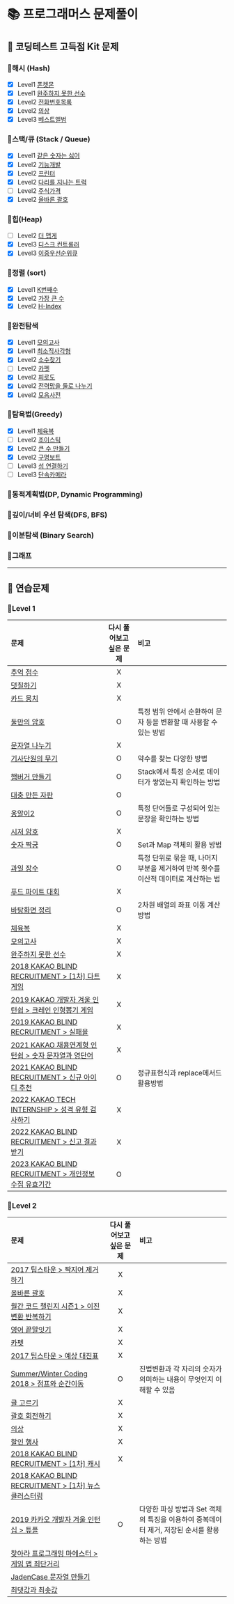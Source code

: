# 📚 프로그래머스 문제풀이
## 📖 코딩테스트 고득점 Kit 문제
### 📝해시 (Hash)
- [x] Level1 [폰켓몬](./hash/폰켓몬/problem.md)
- [x] Level1 [완주하지 못한 선수](./hash/완주하지못한선수/problem.md)
- [x] Level2 [전화번호목록](./hash/전화번호%20목록/problem.md)
- [x] Level2 [의상](./level2/의상/problem.md)
- [x] Level3 [베스트앨범](./hash/베스트앨범/problem.md)

### 📝스택/큐 (Stack / Queue)
- [x] Level1 [같은 숫자는 싫어](./stack_queue/같은숫자는싫어/problem.md)
- [x] Level2 [기능개발](./stack_queue/기능개발/problem.md)
- [x] Level2 [프린터](./stack_queue/프린터/problem.md)
- [x] Level2 [다리를 지나는 트럭](./stack_queue/다리를지나는트럭/problem.md)
- [ ] Level2 [주식가격]()
- [x] Level2 [올바른 괄호](./level2/%EC%98%AC%EB%B0%94%EB%A5%B8%EA%B4%84%ED%98%B8/problem.md)

### 📝힙(Heap)
- [ ] Level2 [더 맵게](https://school.programmers.co.kr/learn/courses/30/lessons/42626)
- [x] Level3 [디스크 컨트롤러](./heap/디스크컨트롤러/problem.md)
- [x] Level3 [이중우선순위큐](https://school.programmers.co.kr/learn/courses/30/lessons/42628)

### 📝정렬 (sort)
- [x] Level1 [K번째수](./sort/K번째수/problem.md)
- [x] Level2 [가장 큰 수](./sort/%EA%B0%80%EC%9E%A5%ED%81%B0%EC%88%98/problem.md)
- [x] Level2 [H-Index](./sort/H-index/problem.md)

### 📝완전탐색
- [x] Level1 [모의고사](./brute-force/모의고사/problem.md)
- [x] Level1 [최소직사각형](./brute-force/최소직사각형/problem.md)
- [x] Level2 [소수찾기](./brute-force/소수찾기/problem.md)
- [ ] Level2 [카펫](./brute-force/카펫/problem.md)
- [x] Level2 [피로도](./brute-force/피로도/problem.md)
- [x] Level2 [전력망을 둘로 나누기](./brute-force/전력망을둘로나누기/problem.md)
- [x] Level2 [모음사전](./brute-force/모음사전/problem.md)

### 📝탐욕법(Greedy)
- [x] Level1 [체육복](./greedy/체육복/problem.md)
- [ ] Level2 [조이스틱](https://school.programmers.co.kr/learn/courses/30/lessons/42860)
- [x] Level2 [큰 수 만들기](./greedy/큰수만들기/problem.md)
- [x] Level2 [구명보트](./greedy/구명보트/problem.md)
- [ ] Level3 [섬 연결하기](https://school.programmers.co.kr/learn/courses/30/lessons/42861)
- [ ] Level3 [단속카메라](https://school.programmers.co.kr/learn/courses/30/lessons/42884)

### 📝동적계획법(DP, Dynamic Programming)

### 📝깊이/너비 우선 탐색(DFS, BFS)

### 📝이분탐색 (Binary Search)

### 📝그래프

---
## 📖 연습문제
### 📝Level 1
|문제|다시 풀어보고 싶은 문제|비고|
|:---|:---:|:---|
|[추억 점수](./level1/추억점수/problem.md)|X| |
|[덧칠하기](./level1/%EB%8D%A7%EC%B9%A0%ED%95%98%EA%B8%B0/problem.md)|X| |
|[카드 뭉치](./level1/카드뭉치/problem.md)|X| |
|[둘만의 암호](./level1/둘만의암호/problem.md)|O| 특정 범위 안에서 순환하여 문자 등을 변환할 때 사용할 수 있는 방법|
|[문자열 나누기](./level1//%EB%AC%B8%EC%9E%90%EC%97%B4%EB%82%98%EB%88%84%EA%B8%B0/problem.md)|X| |
|[기사단원의 무기](./level1/%EA%B8%B0%EC%82%AC%EB%8B%A8%EC%9B%90%EC%9D%98%EB%AC%B4%EA%B8%B0/problem.md)|O| 약수를 찾는 다양한 방법|
|[햄버거 만들기](./level1/%ED%96%84%EB%B2%84%EA%B1%B0%EB%A7%8C%EB%93%A4%EA%B8%B0/problem.md)|O| Stack에서 특정 순서로 데이터가 쌓였는지 확인하는 방법 |
|[대충 만든 자판](./level1/대충만든자원/problem.md)|O| |
|[옹알이2](./level1/%EC%98%B9%EC%95%8C%EC%9D%B42/problem.md)|O|특정 단어들로 구성되어 있는 문장을 확인하는 방법|
|[시저 암호](./level1/%EC%8B%9C%EC%A0%80%EC%95%94%ED%98%B8/problem.md)|X| |
|[숫자 짝궁](./level1/%EC%88%AB%EC%9E%90%EC%A7%9D%EA%B6%81/problem.md)|O|Set과 Map 객체의 활용 방법|
|[과일 장수](./level1/%EA%B3%BC%EC%9D%BC%EC%9E%A5%EC%88%98/problem.md)|O|특정 단위로 묶을 때, 나머지 부분을 제거하여 반복 횟수를 이산적 데이터로 계산하는 법|
|[푸드 파이트 대회](./level1/%ED%91%B8%EB%93%9C%ED%8C%8C%EC%9D%B4%ED%8A%B8%EB%8C%80%ED%9A%8C/problem.md)|X| |
|[바탕화면 정리](./level1/%EB%B0%94%ED%83%95%ED%99%94%EB%A9%B4%EC%A0%95%EB%A6%AC/problem.md)|O|2차원 배열의 좌표 이동 계산 방법|
|[체육복](./level1/%EC%B2%B4%EC%9C%A1%EB%B3%B5/problem.md)|X||
|[모의고사](./level1/%EB%AA%A8%EC%9D%98%EA%B3%A0%EC%82%AC/problem.md)|X||
|[완주하지 못한 선수](./level1/%EC%99%84%EC%A3%BC%ED%95%98%EC%A7%80%EB%AA%BB%ED%95%9C%EC%84%A0%EC%88%98/problem.md)|X||
|[2018 KAKAO BLIND RECRUITMENT > \[1차\] 다트게임](./level1/%5B1%EC%B0%A8%5D%EB%8B%A4%ED%8A%B8%EA%B2%8C%EC%9E%84/problem.md)|X| |
|[2019 KAKAO 개발자 겨울 인턴쉽 > 크레인 인형뽑기 게임](./level1/%ED%81%AC%EB%A0%88%EC%9D%B8%EC%9D%B8%ED%98%95%EB%BD%91%EA%B8%B0%EA%B2%8C%EC%9E%84/problem.md)|X| |
|[2019 KAKAO BLIND RECRUITMENT > 실패율](./level1/%EC%8B%A4%ED%8C%A8%EC%9C%A8/problem.md)|X| |
|[2021 KAKAO 채용연계형 인턴쉽 > 숫자 문자열과 영단어](./level1/%EC%88%AB%EC%9E%90%EB%AC%B8%EC%9E%90%EC%97%B4%EA%B3%BC%EC%98%81%EB%8B%A8%EC%96%B4/problem.md)|X| |
|[2021 KAKAO BLIND RECRUITMENT > 신규 아이디 추천](./level1/%EC%8B%A0%EA%B7%9C%20%EC%95%84%EC%9D%B4%EB%94%94%20%EC%B6%94%EC%B2%9C/problem.md)|O| 정규표현식과 replace메서드 활용방법|
|[2022 KAKAO TECH INTERNSHIP > 성격 유형 검사하기](./level1/%EC%84%B1%EA%B2%A9%EC%9C%A0%ED%98%95%EA%B2%80%EC%82%AC%ED%95%98%EA%B8%B0/problem.md)|X| |
|[2022 KAKAO BLIND RECRUITMENT > 신고 결과 받기](./level1/%EC%8B%A0%EA%B3%A0%EA%B2%B0%EA%B3%BC%EB%B0%9B%EA%B8%B0/problem.md)|X| |
|[2023 KAKAO BLIND RECRUITMENT > 개인정보 수집 유효기간](./level1/%EA%B0%9C%EC%9D%B8%EC%A0%95%EB%B3%B4%EC%88%98%EC%A7%91%EC%9C%A0%ED%9A%A8%EA%B8%B0%EA%B0%84/problem.md)|O| |

### 📝Level 2
|문제|다시 풀어보고 싶은 문제|비고|
|:---|:---:|:---|
|[2017 팁스타운 > 짝지어 제거하기](./level2/짝지어%20제거하기/problem.md)|X| |
|[올바른 괄호](./level2/%EC%98%AC%EB%B0%94%EB%A5%B8%EA%B4%84%ED%98%B8/problem.md)|X| |
|[월간 코드 챌린지 시즌1 > 이진 변환 반복하기](./level2/%EC%9D%B4%EC%A7%84%EB%B3%80%ED%99%98%EB%B0%98%EB%B3%B5%ED%95%98%EA%B8%B0/problem.md)|X| |
|[영어 끝말잇기](./level2/%EC%98%81%EC%96%B4%EB%81%9D%EB%A7%90%EC%9E%87%EA%B8%B0/problem.md)|X| |
|[카펫](./level2/%EC%B9%B4%ED%8E%AB/problem.md)|X| |
|[2017 팁스타운 > 예상 대진표](./level2/%EC%98%88%EC%83%81%EB%8C%80%EC%A7%84%ED%91%9C/problem.md)|X| |
|[Summer/Winter Coding 2018 > 점프와 순간이동](./level2/%EC%A0%90%ED%94%84%EC%99%80%EC%88%9C%EA%B0%84%EC%9D%B4%EB%8F%99/problem.md)|O|진법변환과 각 자리의 숫자가 의미하는 내용이 무엇인지 이해할 수 있음 |
|[귤 고르기](./level2/%EA%B7%A4%EA%B3%A0%EB%A5%B4%EA%B8%B0/problem.md)|X| |
|[괄호 회전하기](./level2/%EA%B4%84%ED%98%B8%ED%9A%8C%EC%A0%84%ED%95%98%EA%B8%B0/problem.md)|X| |
|[의상](./level2/의상/problem.md)|X| |
|[할인 행사](./level2/할인행사/problem.md)|X| |
|[2018 KAKAO BLIND RECRUITMENT > \[1차\] 캐시](./level2/[1차]캐시/problem.md)|X| |
|[2018 KAKAO BLIND RECRUITMENT > \[1차\] 뉴스 클러스터링](./level2/뉴스%20클러스터링/problem.md)| | |
|[2019 카카오 개발자 겨울 인턴십 > 튜플](./level2/튜플/problem.md)|O|다양한 파싱 방법과 Set 객체의 특징을 이용하여 중복데이터 제거, 저장된 순서를 활용하는 방법 |
|[찾아라 프로그래밍 마에스터 > 게임 맵 최단거리](./level2/게임%20맵%20최단거리/problem.md)| | |
|[JadenCase 문자열 만들기](./level2/JadenCase%20문자열%20만들기/problem.md)| | |
|[최댓값과 최솟값](./level2/최댓값과%20최솟값/problem.md)| | |
